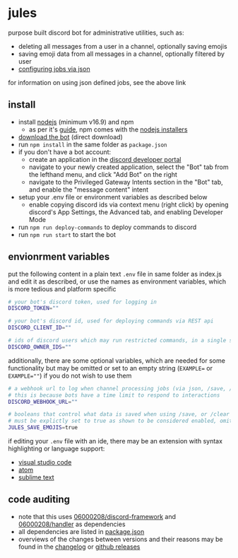 # jules

purpose built discord bot for administrative utilities, such as:

- deleting all messages from a user in a channel, optionally saving emojis
- saving emoji data from all messages in a channel, optionally filtered by user
- [configuring jobs via json](./JOBS.md)

for information on using json defined jobs, see the above link

## install

- install [nodejs](https://nodejs.org/) (minimum v16.9) and npm
  - as per it's [guide](https://docs.npmjs.com/downloading-and-installing-node-js-and-npm#using-a-node-installer-to-install-nodejs-and-npm), npm comes with the [nodejs installers](https://nodejs.org/en/download/)
- [download the bot](https://github.com/06000208/clear/archive/refs/heads/main.zip) (direct download)
- run `npm install` in the same folder as `package.json`
- if you don't have a bot account:
  - create an application in the [discord developer portal](https://discord.com/developers/applications)
  - navigate to your newly created application, select the "Bot" tab from the lefthand menu, and click "Add Bot" on the right
  - navigate to the Privileged Gateway Intents section in the "Bot" tab, and enable the "message content" intent
- setup your .env file or environment variables as described below
  - enable copying discord ids via context menu (right click) by opening discord's App Settings, the Advanced tab, and enabling Developer Mode
- run `npm run deploy-commands` to deploy commands to discord
- run `npm run start` to start the bot

## envionrment variables

put the following content in a plain text `.env` file in same folder as index.js and edit it as described, or use the names as environment variables, which is more tedious and platform specific

```bash
# your bot's discord token, used for logging in
DISCORD_TOKEN=""

# your bot's discord id, used for deploying commands via REST api
DISCORD_CLIENT_ID=""

# ids of discord users which may run restricted commands, in a single string, separated by commas
DISCORD_OWNER_IDS=""
```

additionally, there are some optional variables, which are needed for some functionality but may be omitted or set to an empty string (`EXAMPLE=` or `EXAMPLE=""`) if you do not wish to use them
```bash
# a webhook url to log when channel processing jobs (via json, /save, /clear) start and finish
# this is because bots have a time limit to respond to interactions
DISCORD_WEBHOOK_URL=""

# booleans that control what data is saved when using /save, or /clear with optional saving enabled
# must be explictly set to true as shown to be considered enabled, omitting it or any other value will be considered false
JULES_SAVE_EMOJIS=true
```

if editing your `.env` file with an ide, there may be an extension with syntax highlighting or language support:

- [visual studio code](https://marketplace.visualstudio.com/items?itemName=mikestead.dotenv)
- [atom](https://atom.io/packages/language-dotenv)
- [sublime text](https://packagecontrol.io/packages/DotENV)

## code auditing

- note that this uses [06000208/discord-framework](https://github.com/06000208/discord-framework) and [06000208/handler](https://github.com/06000208/discord-framework) as dependencies
- all dependencies are listed in [package.json](./package.json)
- overviews of the changes between versions and their reasons may be found in the [changelog](./CHANGELOG.md) or [github releases](https://github.com/06000208/jules/releases)
